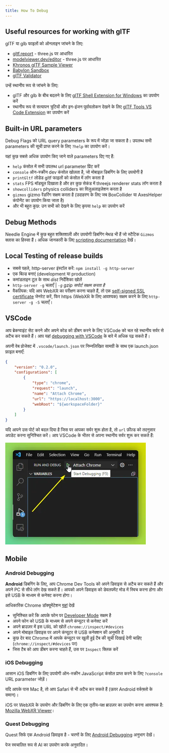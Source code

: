 ```yaml
---
title: How To Debug
---
```


## Useful resources for working with glTF

glTF या glb फाइलों को ऑनलाइन जांचने के लिए:
- [gltf.report](https://gltf.report/) - three.js पर आधारित
- [modelviewer.dev/editor](https://modelviewer.dev/editor) - three.js पर आधारित
- [Khronos glTF Sample Viewer](https://github.khronos.org/glTF-Sample-Viewer-Release/)
- [Babylon Sandbox](https://sandbox.babylonjs.com/)
- [glTF Validator](https://github.khronos.org/glTF-Validator/)

उन्हें स्थानीय रूप से जांचने के लिए:
- glTF और glb के बीच बदलने के लिए [glTF Shell Extension for Windows](https://apps.microsoft.com/store/detail/gltf-shell-extensions/9NPGVJ9N57MV?hl=en-us&gl=US) का उपयोग करें
- स्थानीय रूप से सत्यापन त्रुटियों और इन-इंजन पूर्वावलोकन देखने के लिए [glTF Tools VS Code Extension](https://marketplace.visualstudio.com/items?itemName=cesium.gltf-vscode) का उपयोग करें

## Built-in URL parameters

Debug Flags को URL query parameters के रूप में जोड़ा जा सकता है।
उपलब्ध सभी parameters की सूची प्राप्त करने के लिए ``?help`` का उपयोग करें।

यहां कुछ सबसे अधिक उपयोग किए जाने वाले parameters दिए गए हैं:

- ``help`` कंसोल में सभी उपलब्ध url parameter प्रिंट करें
- ``console`` ऑन-स्क्रीन dev कंसोल खोलता है, जो मोबाइल डिबगिंग के लिए उपयोगी है
- ``printGltf`` लोडेड gltf फाइलों को कंसोल में लॉग करता है
- ``stats`` FPS मॉड्यूल दिखाता है और हर कुछ सेकंड में threejs renderer stats लॉग करता है
- ``showcolliders`` physics colliders का विज़ुअलाइज़ेशन करता है
- ``gizmos`` gizmo रेंडरिंग सक्षम करता है (उदाहरण के लिए जब BoxCollider या AxesHelper कंपोनेंट का उपयोग किया जाता है)
- और भी बहुत कुछ: उन सभी को देखने के लिए कृपया ``help`` का उपयोग करें

## Debug Methods

Needle Engine में कुछ बहुत शक्तिशाली और उपयोगी डिबगिंग मेथड भी हैं जो स्टैटिक `Gizmos` क्लास का हिस्सा हैं। अधिक जानकारी के लिए [scripting documentation](./scripting.md#gizmos) देखें।

## Local Testing of release builds
- सबसे पहले, http-server इंस्टॉल करें: ``npm install -g http-server``
- एक बिल्ड बनाएं (development या production)
- कमांडलाइन टूल के साथ *dist* निर्देशिका खोलें
- ``http-server -g`` चलाएँ | *``-g`` gzip सपोर्ट सक्षम करता है*
- वैकल्पिक: यदि आप WebXR का परीक्षण करना चाहते हैं, तो एक [self-signed SSL certificate](https://stackoverflow.com/a/35231213) जेनरेट करें, फिर https (WebXR के लिए आवश्यक) सक्षम करने के लिए ``http-server -g -S`` चलाएँ।

## VSCode

आप ब्रेकप्वाइंट सेट करने और अपने कोड को डीबग करने के लिए VSCode को चल रहे स्थानीय सर्वर से अटैच कर सकते हैं। आप यहां [debugging with VSCode](https://code.visualstudio.com/docs/editor/debugging) के बारे में अधिक पढ़ सकते हैं।

अपनी वेब प्रोजेक्ट में `.vscode/launch.json` पर निम्नलिखित सामग्री के साथ एक launch.json फ़ाइल बनाएँ:
```json
{
    "version": "0.2.0",
    "configurations": [
        {
            "type": "chrome",
            "request": "launch",
            "name": "Attach Chrome",
            "url": "https://localhost:3000",
            "webRoot": "${workspaceFolder}"
        }
    ]
}
```

यदि आपने उस पोर्ट को बदल दिया है जिस पर आपका सर्वर शुरू होता है, तो ``url`` फ़ील्ड को तदनुसार अपडेट करना सुनिश्चित करें।
आप VSCode के भीतर से अपना स्थानीय सर्वर शुरू कर सकते हैं:

![](/debugging/vscode-start-debugging.webp)

## Mobile

### Android Debugging

**Android** डिबगिंग के लिए, आप Chrome Dev Tools को अपने डिवाइस से अटैच कर सकते हैं और अपने PC से सीधे लॉग देख सकते हैं। आपको अपने डिवाइस को डेवलपमेंट मोड में स्विच करना होगा और इसे USB के माध्यम से कनेक्ट करना होगा।

आधिकारिक Chrome डॉक्यूमेंटेशन [यहां](https://developer.chrome.com/docs/devtools/remote-debugging/) देखें
- सुनिश्चित करें कि आपके फोन पर [Developer Mode](https://developer.android.com/studio/debug/dev-options) सक्षम है
- अपने फोन को USB के माध्यम से अपने कंप्यूटर से कनेक्ट करें
- अपने ब्राउज़र में इस URL को खोलें ``chrome://inspect/#devices``
- अपने मोबाइल डिवाइस पर अपने कंप्यूटर से USB कनेक्शन की अनुमति दें
- कुछ देर बाद Chrome में आपके कंप्यूटर पर खुली हुई टैब की सूची दिखाई देनी चाहिए (``chrome://inspect/#devices`` पर)
- जिस टैब को आप डीबग करना चाहते हैं, उस पर ``Inspect`` क्लिक करें

### iOS Debugging

आसान iOS डिबगिंग के लिए उपयोगी ऑन-स्क्रीन JavaScript कंसोल प्राप्त करने के लिए ``?console`` URL parameter जोड़ें।

यदि आपके पास Mac है, तो आप Safari से भी अटैच कर सकते हैं (ऊपर Android वर्कफ़्लो के समान)।

iOS पर WebXR के उपयोग और डिबगिंग के लिए एक तृतीय-पक्ष ब्राउज़र का उपयोग करना आवश्यक है: [Mozilla WebXR Viewer](https://labs.mozilla.org/projects/webxr-viewer/)।

### Quest Debugging

Quest सिर्फ एक Android डिवाइस है - चरणों के लिए [Android Debugging](#android-debugging) अनुभाग देखें।


पेज स्वचालित रूप से AI का उपयोग करके अनुवादित।